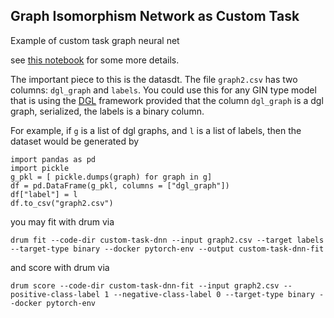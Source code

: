 ## Graph Isomorphism Network as Custom Task

Example of custom task graph neural net

see [this notebook](https://github.com/timsetsfire/odsc-ml-drum/blob/main/Colab%20-%20Graph%20Isomorphism%20Network.ipynb) for some more details.  

The important piece to this is the datasdt.  The file `graph2.csv` has two columns: `dgl_graph` and `labels`.  You could use this for any GIN type model that is using the [DGL](https://github.com/dmlc/dgl) framework provided that the column `dgl_graph` is a dgl graph, serialized, the labels is a binary column.  

For example, if `g` is a list of dgl graphs, and `l` is a list of labels, then the dataset would be generated by

```
import pandas as pd
import pickle
g_pkl = [ pickle.dumps(graph) for graph in g]
df = pd.DataFrame(g_pkl, columns = ["dgl_graph"])
df["label"] = l
df.to_csv("graph2.csv")
```

you may fit with drum via 

`drum fit --code-dir custom-task-dnn --input graph2.csv --target labels --target-type binary --docker pytorch-env --output custom-task-dnn-fit`

and score with drum via

`drum score --code-dir custom-task-dnn-fit --input graph2.csv --positive-class-label 1 --negative-class-label 0 --target-type binary --docker pytorch-env`
